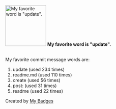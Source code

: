 <img src="https://my-badges.github.io/my-badges/favorite-word.png" alt="My favorite word is &quot;update&quot;." title="My favorite word is &quot;update&quot;." width="128">
<strong>My favorite word is &quot;update&quot;.</strong>
<br><br>

My favorite commit message words are:

1. update (used 234 times)
2. readme.md (used 110 times)
3. create (used 56 times)
4. post: (used 31 times)
5. readme (used 22 times)


Created by <a href="https://github.com/my-badges/my-badges">My Badges</a>